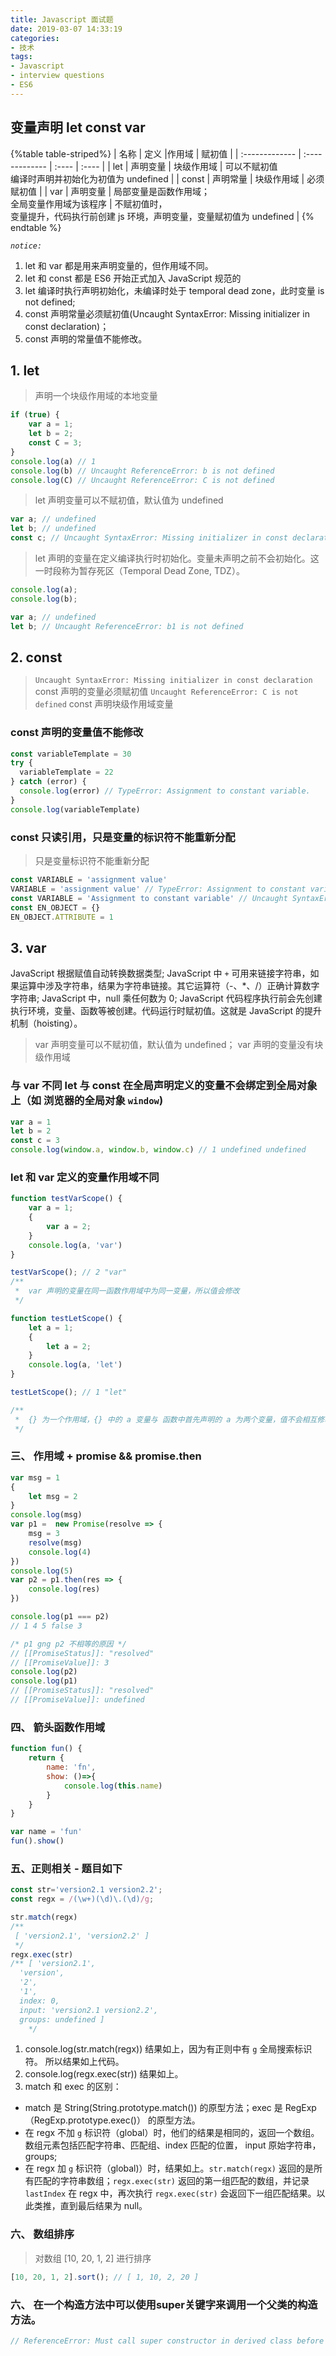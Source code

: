 ```yaml
---
title: Javascript 面试题
date: 2019-03-07 14:33:19
categories:
- 技术
tags:
- Javascript
- interview questions
- ES6
---
```


## 变量声明 let const var
{%table table-striped%}
| 名称    | 定义 |作用域     | 赋初值 |
| :------------- | :------------- | :---- | :---- |
| let       | 声明变量 | 块级作用域       | 可以不赋初值<br/>编译时声明并初始化为初值为 undefined |
| const       | 声明常量 | 块级作用域       | 必须赋初值 |
| var       | 声明变量 | 局部变量是函数作用域；<br/>全局变量作用域为该程序 | 不赋初值时，<br/>变量提升，代码执行前创建 js 环境，声明变量，变量赋初值为 undefined |
{% endtable %}

*`notice:`*
1.	let 和 var 都是用来声明变量的，但作用域不同。
2.	let 和 const 都是 ES6 开始正式加入 JavaScript 规范的
3.	let 编译时执行声明初始化，未编译时处于 temporal dead zone，此时变量 is not defined;
4.	const 声明常量必须赋初值(Uncaught SyntaxError: Missing initializer in const declaration)；
5.	const 声明的常量值不能修改。

##	1.	let
>	声明一个块级作用域的本地变量
```javascript
if (true) {
	var a = 1;
	let b = 2;
	const C = 3;
}
console.log(a) // 1
console.log(b) // Uncaught ReferenceError: b is not defined
console.log(C) // Uncaught ReferenceError: C is not defined
```

> let 声明变量可以不赋初值，默认值为 undefined
```javascript
var a; // undefined
let b; // undefined
const c; // Uncaught SyntaxError: Missing initializer in const declaration
```

> let 声明的变量在定义编译执行时初始化。变量未声明之前不会初始化。这一时段称为暂存死区（Temporal Dead Zone, TDZ）。

```javascript
console.log(a);
console.log(b);

var a; // undefined
let b; // Uncaught ReferenceError: b1 is not defined
```

##	2.	const
> `Uncaught SyntaxError: Missing initializer in const declaration` const 声明的变量必须赋初值
	`Uncaught ReferenceError: C is not defined` const 声明块级作用域变量

### const 声明的变量值不能修改
```javascript
const variableTemplate = 30
try {
  variableTemplate = 22
} catch (error) {
  console.log(error) // TypeError: Assignment to constant variable.
}
console.log(variableTemplate)
```
### const 只读引用，只是变量的标识符不能重新分配
> 只是变量标识符不能重新分配
```javascript
const VARIABLE = 'assignment value'
VARIABLE = 'assignment value' // TypeError: Assignment to constant variable
const VARIABLE = 'Assignment to constant variable' // Uncaught SyntaxError: Identifier 'VARIABLE' has alreay been declared
const EN_OBJECT = {}
EN_OBJECT.ATTRIBUTE = 1
```

##	3.	var
JavaScript 根据赋值自动转换数据类型;
JavaScript 中 `+` 可用来链接字符串，如果运算中涉及字符串，结果为字符串链接。其它运算符（-、\*、\/）正确计算数字字符串;
JavaScript 中，null 乘任何数为 0;
JavaScript 代码程序执行前会先创建执行环境，变量、函数等被创建。代码运行时赋初值。这就是 JavaScript 的提升机制（hoisting）。

> var 声明变量可以不赋初值，默认值为 undefined；
	var 声明的变量没有块级作用域

### 与 var 不同 let 与 const 在全局声明定义的变量不会绑定到全局对象上（如 浏览器的全局对象 `window`)
```javascript
var a = 1
let b = 2
const c = 3
console.log(window.a, window.b, window.c) // 1 undefined undefined
```

### let 和 var 定义的变量作用域不同
```javascript
function testVarScope() {
	var a = 1;
	{
		var a = 2;
	}
	console.log(a, 'var')
}

testVarScope(); // 2 "var"
/**
 *	var 声明的变量在同一函数作用域中为同一变量，所以值会修改
 */

function testLetScope() {
	let a = 1;
	{
		let a = 2;
	}
	console.log(a, 'let')
}

testLetScope(); // 1 "let"

/**
 *	{} 为一个作用域，{} 中的 a 变量与 函数中首先声明的 a 为两个变量，值不会相互修改
 */
```

### 三、 作用域 + promise && promise.then
```javascript
var msg = 1
{
	let msg = 2
}
console.log(msg)
var p1 =  new Promise(resolve => {
	msg = 3
	resolve(msg)
	console.log(4)
})
console.log(5)
var p2 = p1.then(res => {
	console.log(res)
})

console.log(p1 === p2)
// 1 4 5 false 3

/* p1 gng p2 不相等的原因 */
// [[PromiseStatus]]: "resolved"
// [[PromiseValue]]: 3
console.log(p2)
console.log(p1)
// [[PromiseStatus]]: "resolved"
// [[PromiseValue]]: undefined
```
### 四、 箭头函数作用域

```javascript
function fun() {
	return {
		name: 'fn',
		show: ()=>{
			console.log(this.name)
		}
	}
}

var name = 'fun'
fun().show()
```

### 五、正则相关 - 题目如下
```javascript
const str='version2.1 version2.2';
const regx = /(\w+)(\d)\.(\d)/g;

str.match(regx)
/**
 [ 'version2.1', 'version2.2' ]
 */
regx.exec(str)
/** [ 'version2.1',
  'version',
  '2',
  '1',
  index: 0,
  input: 'version2.1 version2.2',
  groups: undefined ]
	*/
```
1.	console.log(str.match(regx)) 结果如上，因为有正则中有 `g` 全局搜索标识符。 所以结果如上代码。
2.	console.log(regx.exec(str)) 结果如上。
3.	match 和 exec 的区别：
  * match 是 String(String.prototype.match()) 的原型方法；exec 是 RegExp（RegExp.prototype.exec()） 的原型方法。
  * 在 regx 不加 `g` 标识符（global）时，他们的结果是相同的，返回一个数组。数组元素包括匹配字符串、匹配组、index 匹配的位置， input 原始字符串， groups;
  * 在 regx 加 `g` 标识符（global)）时，结果如上。`str.match(regx)` 返回的是所有匹配的字符串数组；`regx.exec(str)` 返回的第一组匹配的数组，并记录 `lastIndex` 在 regx 中，再次执行 `regx.exec(str)` 会返回下一组匹配结果。以此类推，直到最后结果为 null。

### 六、 数组排序
> 对数组 [10, 20, 1, 2] 进行排序
```javascript
[10, 20, 1, 2].sort(); // [ 1, 10, 2, 20 ]

```

### 六、 在一个构造方法中可以使用super关键字来调用一个父类的构造方法。
```javascript
// ReferenceError: Must call super constructor in derived class before accessing 'this' or returning from derived constructor
```
